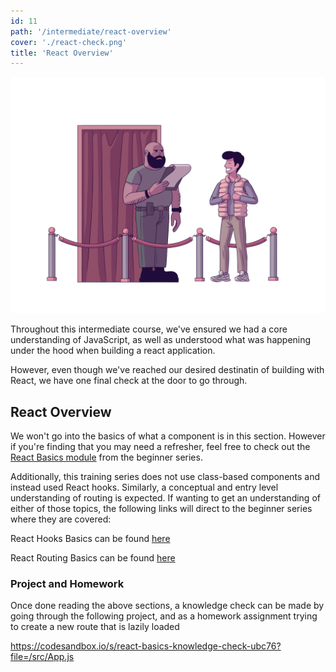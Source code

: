 ```yaml
---
id: 11
path: '/intermediate/react-overview'
cover: './react-check.png'
title: 'React Overview'
---
```


![bouncer](./react-check.png)

Throughout this intermediate course, we've ensured we had a core understanding of JavaScript, as well as understood what was happening under the hood when building a react application.

However, even though we've reached our desired destinatin of building with React, we have one final check at the door to go through.

## React Overview

We won't go into the basics of what a component is in this section. However if you're finding that you may need a refresher, feel free to check out the [React Basics module](/react-basics) from the beginner series.

Additionally, this training series does not use class-based components and instead used React hooks. Similarly, a conceptual and entry level understanding of routing is expected. If wanting to get an understanding of either of those topics, the following links will direct to the beginner series where they are covered:

React Hooks Basics can be found [here](/react-hooks-1)

React Routing Basics can be found [here](/routing)

### Project and Homework

Once done reading the above sections, a knowledge check can be made by going through the following project, and as a homework assignment trying to create a new route that is lazily loaded

https://codesandbox.io/s/react-basics-knowledge-check-ubc76?file=/src/App.js
